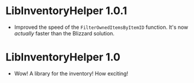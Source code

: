 # LibInventoryHelper 1.0.1
* Improved the speed of the `FilterOwnedItemsByItemID` function. It's now *actually* faster than the Blizzard solution.

# LibInventoryHelper 1.0
* Wow! A library for the inventory! How exciting!
